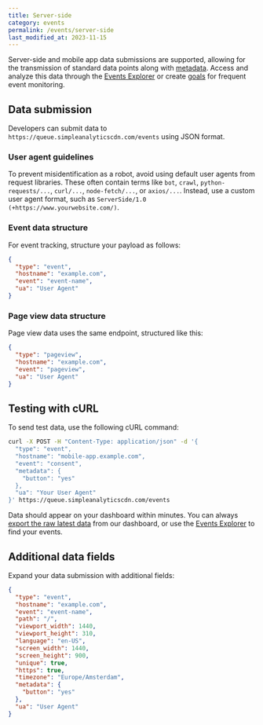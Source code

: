 ```yaml
---
title: Server-side
category: events
permalink: /events/server-side
last_modified_at: 2023-11-15
---
```


Server-side and mobile app data submissions are supported, allowing for the transmission of standard data points along with [metadata](/metadata). Access and analyze this data through the [Events Explorer](/events-explorer) or create [goals](/goals) for frequent event monitoring.

## Data submission

Developers can submit data to `https://queue.simpleanalyticscdn.com/events` using JSON format.

### User agent guidelines

To prevent misidentification as a robot, avoid using default user agents from request libraries. These often contain terms like `bot`, `crawl`, `python-requests/...`, `curl/...`, `node-fetch/...`, or `axios/...`. Instead, use a custom user agent format, such as `ServerSide/1.0 (+https://www.yourwebsite.com/)`.

### Event data structure

For event tracking, structure your payload as follows:

```json
{
  "type": "event",
  "hostname": "example.com",
  "event": "event-name",
  "ua": "User Agent"
}
```

### Page view data structure

Page view data uses the same endpoint, structured like this:

```json
{
  "type": "pageview",
  "hostname": "example.com",
  "event": "pageview",
  "ua": "User Agent"
}
```

## Testing with cURL

To send test data, use the following cURL command:

```bash
curl -X POST -H "Content-Type: application/json" -d '{
  "type": "event",
  "hostname": "mobile-app.example.com",
  "event": "consent",
  "metadata": {
    "button": "yes"
  },
  "ua": "Your User Agent"
}' https://queue.simpleanalyticscdn.com/events
```

Data should appear on your dashboard within minutes. You can always [export the raw latest data](/export-data) from our dashboard, or use the [Events Explorer](/events-explorer) to find your events.

## Additional data fields

Expand your data submission with additional fields:

```json
{
  "type": "event",
  "hostname": "example.com",
  "event": "event-name",
  "path": "/",
  "viewport_width": 1440,
  "viewport_height": 310,
  "language": "en-US",
  "screen_width": 1440,
  "screen_height": 900,
  "unique": true,
  "https": true,
  "timezone": "Europe/Amsterdam",
  "metadata": {
    "button": "yes"
  },
  "ua": "User Agent"
}
```
